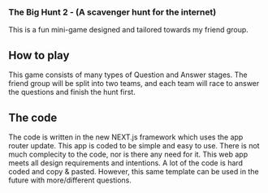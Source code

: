 ### The Big Hunt 2 - (A scavenger hunt for the internet)

This is a fun mini-game designed and tailored towards my friend group.

## How to play

This game consists of many types of Question and Answer stages.
The friend group will be split into two teams, and each team will race to answer the questions and finish the hunt first.

## The code

The code is written in the new NEXT.js framework which uses the app router update. This app is coded to be simple and easy to use.
There is not much complecity to the code, nor is there any need for it.
This web app meets all design requirements and intentions.
A lot of the code is hard coded and copy & pasted. However, this same template can be used in the future with more/different questions.
